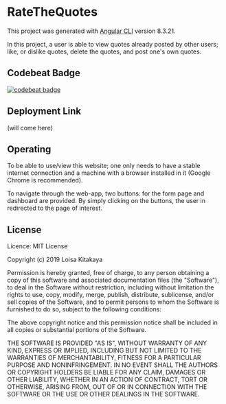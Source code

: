 # RateTheQuotes

This project was generated with [Angular CLI](https://github.com/angular/angular-cli) version 8.3.21.

In this project, a user is able to view quotes already posted by other users; like, or dislike quotes, delete the quotes, and post one's own quotes.

## Codebeat Badge

[![codebeat badge](https://codebeat.co/badges/d815b575-d246-458d-a8c1-91f1071d4104)](https://codebeat.co/projects/github-com-loisa-kitakaya-rate-the-quots-master)

## Deployment Link

(will come here)

## Operating

To be able to use/view this website; one only needs to have a stable internet connection and a machine with a browser installed in it (Google Chrome is recommended).

To navigate through the web-app, two buttons: for the form page and dashboard are provided. By simply clicking on the buttons, the user in redirected to the page of interest.

## License

Licence: MIT License

Copyright (c) 2019 Loisa Kitakaya

Permission is hereby granted, free of charge, to any person obtaining a copy of this software and associated documentation files (the "Software"), to deal in the Software without restriction, including without limitation the rights to use, copy, modify, merge, publish, distribute, sublicense, and/or sell copies of the Software, and to permit persons to whom the Software is furnished to do so, subject to the following conditions:

The above copyright notice and this permission notice shall be included in all copies or substantial portions of the Software.

THE SOFTWARE IS PROVIDED "AS IS", WITHOUT WARRANTY OF ANY KIND, EXPRESS OR IMPLIED, INCLUDING BUT NOT LIMITED TO THE WARRANTIES OF MERCHANTABILITY, FITNESS FOR A PARTICULAR PURPOSE AND NONINFRINGEMENT. IN NO EVENT SHALL THE AUTHORS OR COPYRIGHT HOLDERS BE LIABLE FOR ANY CLAIM, DAMAGES OR OTHER LIABILITY, WHETHER IN AN ACTION OF CONTRACT, TORT OR OTHERWISE, ARISING FROM, OUT OF OR IN CONNECTION WITH THE SOFTWARE OR THE USE OR OTHER DEALINGS IN THE SOFTWARE.
